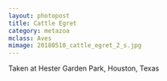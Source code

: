 ```yaml
---
layout: photopost
title: Cattle Egret
category: metazoa
mclass: Aves
mimage: 20180510_cattle_egret_2_s.jpg
---
```



Taken at Hester Garden Park, Houston, Texas

